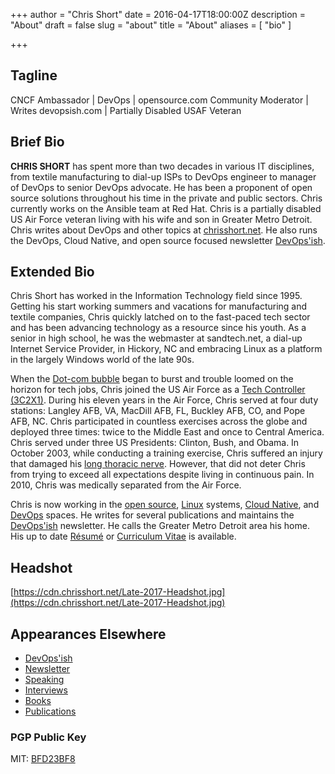 +++
author = "Chris Short"
date = 2016-04-17T18:00:00Z
description = "About"
draft = false
slug = "about"
title = "About"
aliases = [
    "bio"
]

+++

## Tagline

CNCF Ambassador | DevOps | opensource.com Community Moderator | Writes devopsish.com | Partially Disabled USAF Veteran
<!-- Ansible by Red Hat | CNCF Ambassador | DevOps | opensource.com Community Moderator | Writes devopsish.com | Partially Disabled USAF Veteran -->

## Brief Bio

**CHRIS SHORT** has spent more than two decades in various IT disciplines, from textile manufacturing to dial-up ISPs to DevOps engineer to manager of DevOps to senior DevOps advocate. He has been a proponent of open source solutions throughout his time in the private and public sectors. Chris currently works on the Ansible team at Red Hat. Chris is a partially disabled US Air Force veteran living with his wife and son in Greater Metro Detroit. Chris writes about DevOps and other topics at  [chrisshort.net](https://chrisshort.net). He also runs the DevOps, Cloud Native, and open source focused newsletter [DevOps'ish](https://devopsish.com).

## Extended Bio

Chris Short has worked in the Information Technology field since 1995. Getting his start working summers and vacations for manufacturing and textile companies, Chris quickly latched on to the fast-paced tech sector and has been advancing technology as a resource since his youth. As a senior in high school, he was the webmaster at sandtech.net, a dial-up Internet Service Provider, in Hickory, NC and embracing Linux as a platform in the largely Windows world of the late 90s.

When the [Dot-com bubble](https://en.wikipedia.org/wiki/Dot-com_bubble) began to burst and trouble loomed on the horizon for tech jobs, Chris joined the US Air Force as a [Tech Controller (3C2X1)](/3c2x1-tech-control/). During his eleven years in the Air Force, Chris served at four duty stations: Langley AFB, VA, MacDill AFB, FL, Buckley AFB, CO, and Pope AFB, NC. Chris participated in countless exercises across the globe and deployed three times: twice to the Middle East and once to Central America. Chris served under three US Presidents: Clinton, Bush, and Obama. In October 2003, while conducting a training exercise, Chris suffered an injury that damaged his [long thoracic nerve](/long-thoracic-nerve-palsy/). However, that did not deter Chris from trying to exceed all expectations despite living in continuous pain. In 2010, Chris was medically separated from the Air Force.

Chris is now working in the [open source](/tags/open-source/), [Linux](/tags/linux/) systems, [Cloud Native](/tags/cloud-native/), and [DevOps](/tags/devops/) spaces. He writes for several publications and maintains the [DevOps'ish](https://devopsish.com) newsletter. He calls the Greater Metro Detroit area his home. His up to date [Résumé](/resume-cv/) or [Curriculum Vitae](/resume-cv/) is available.

## Headshot

[https://cdn.chrisshort.net/Late-2017-Headshot.jpg](https://cdn.chrisshort.net/Late-2017-Headshot.jpg)

## Appearances Elsewhere

* [DevOps'ish](https://devopsish.com)
* [Newsletter](/newsletter/)
* [Speaking](/speaking/)
* [Interviews](/categories/interviews/)
* [Books](/books/)
* [Publications](/publications/)

### PGP Public Key

MIT: [BFD23BF8](http://pgp.mit.edu:11371/pks/lookup?op=get&search=0x0210E38FBFD23BF8)
